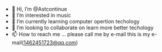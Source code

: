 - 👋 Hi, I’m @Astcontinue
- 👀 I’m interested in music
- 🌱 I’m currently learning computer opertion techology
- 💞️ I’m looking to collaborate on learn more better techology
- 📫 How to reach me ...
please call me by e-mail
this is my e-mail(1462451723@qq.com)

<!---
Astcontinue/Astcontinue is a ✨ special ✨ repository because its `README.md` (this file) appears on your GitHub profile.
You can click the Preview link to take a look at your changes.
--->
